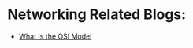 
# Networking Related Blogs:
* [What Is the OSI Model](https://www.imperva.com/learn/application-security/osi-model/)